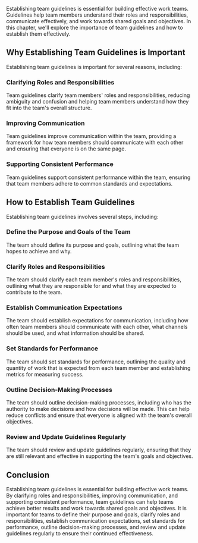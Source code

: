 

Establishing team guidelines is essential for building effective work teams. Guidelines help team members understand their roles and responsibilities, communicate effectively, and work towards shared goals and objectives. In this chapter, we'll explore the importance of team guidelines and how to establish them effectively.

## Why Establishing Team Guidelines is Important

Establishing team guidelines is important for several reasons, including:

### Clarifying Roles and Responsibilities

Team guidelines clarify team members' roles and responsibilities, reducing ambiguity and confusion and helping team members understand how they fit into the team's overall structure.

### Improving Communication

Team guidelines improve communication within the team, providing a framework for how team members should communicate with each other and ensuring that everyone is on the same page.

### Supporting Consistent Performance

Team guidelines support consistent performance within the team, ensuring that team members adhere to common standards and expectations.

## How to Establish Team Guidelines

Establishing team guidelines involves several steps, including:

### Define the Purpose and Goals of the Team

The team should define its purpose and goals, outlining what the team hopes to achieve and why.

### Clarify Roles and Responsibilities

The team should clarify each team member's roles and responsibilities, outlining what they are responsible for and what they are expected to contribute to the team.

### Establish Communication Expectations

The team should establish expectations for communication, including how often team members should communicate with each other, what channels should be used, and what information should be shared.

### Set Standards for Performance

The team should set standards for performance, outlining the quality and quantity of work that is expected from each team member and establishing metrics for measuring success.

### Outline Decision-Making Processes

The team should outline decision-making processes, including who has the authority to make decisions and how decisions will be made. This can help reduce conflicts and ensure that everyone is aligned with the team's overall objectives.

### Review and Update Guidelines Regularly

The team should review and update guidelines regularly, ensuring that they are still relevant and effective in supporting the team's goals and objectives.

## Conclusion

Establishing team guidelines is essential for building effective work teams. By clarifying roles and responsibilities, improving communication, and supporting consistent performance, team guidelines can help teams achieve better results and work towards shared goals and objectives. It is important for teams to define their purpose and goals, clarify roles and responsibilities, establish communication expectations, set standards for performance, outline decision-making processes, and review and update guidelines regularly to ensure their continued effectiveness.
